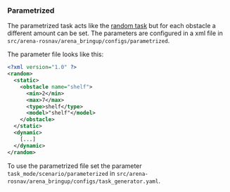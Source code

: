 ### Parametrized

The parametrized task acts like the [random task](random.md) but for each obstacle a different amount can be set. The parameters are configured in a xml file in `src/arena-rosnav/arena_bringup/configs/parametrized`.

The parameter file looks like this:

```xml
<?xml version="1.0" ?>
<random>
  <static>
    <obstacle name="shelf">
      <min>2</min>
      <max>7</max>
      <type>shelf</type>
      <model>"shelf"</model>
    </obstacle>
  </static>
  <dynamic>
    [...]
  </dynamic>
</random>

```

To use the parametrized file set the parameter `task_mode/scenario/parameterized` in `src/arena-rosnav/arena_bringup/configs/task_generator.yaml`.